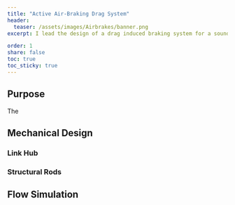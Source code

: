 ```yaml
---
title: "Active Air-Braking Drag System"
header:
  teaser: /assets/images/Airbrakes/banner.png
excerpt: I lead the design of a drag induced braking system for a sounding rocket with the USF rocketry team. The purpose of this system is to reduce the apogee error by actively reacting to live data through a PID System.

order: 1
share: false
toc: true
toc_sticky: true
---
```


## Purpose
The 

## Mechanical Design



### Link Hub



### Structural Rods



## Flow Simulation


